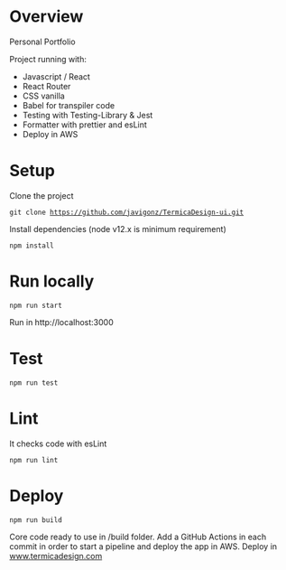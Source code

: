 # Overview

Personal Portfolio

Project running with:

- Javascript / React
- React Router
- CSS vanilla
- Babel for transpiler code
- Testing with Testing-Library & Jest
- Formatter with prettier and esLint
- Deploy in AWS

# Setup

Clone the project

<code>git clone https://github.com/javigonz/TermicaDesign-ui.git
</code>

Install dependencies (node v12.x is minimum requirement)

<code>npm install</code>

# Run locally

<code>npm run start</code>

Run in http://localhost:3000

# Test

<code>npm run test</code>

# Lint

It checks code with esLint

<code>npm run lint</code>

# Deploy

<code>npm run build</code>

Core code ready to use in /build folder.
Add a GitHub Actions in each commit in order to start a pipeline and deploy the app in AWS.
Deploy in www.termicadesign.com
